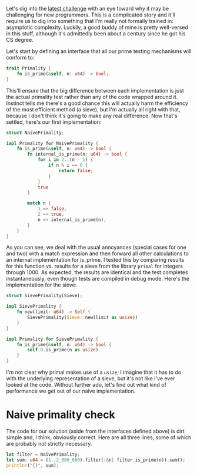 Let's dig into the [latest challenge](https://jmarcher.io/programming-challenge-euler-10/) with an eye toward why it may be challenging for new programmers. This is a complicated story and it'll require us to dig into something that I'm really not formally trained in: asymptotic complexity. Luckily, a good buddy of mine is pretty well-versed in this stuff, although it's admittedly been about a century since he got his CS degree.

Let's start by defining an interface that all our prime testing mechanisms will conform to:

```rust
trait Primality {
    fn is_prime(&self, n: u64) -> bool;
}
```

This'll ensure that the big difference between each implementation is just the actual primality test rather than any of the code wrapped around it. Instinct tells me there's a good chance this will actually harm the efficiency of the most efficient method (a sieve), but I'm actually all right with that, because I don't think it's going to make any real difference. Now that's settled, here's our first implementation:

```rust
struct NaivePrimality;

impl Primality for NaivePrimality {
    fn is_prime(&self, n: u64) -> bool {
        fn internal_is_prime(n: u64) -> bool {
            for i in 2..(n - 1) {
                if n % i == 0 {
                    return false;
                }
            }
            true
        }

        match n {
            1 => false,
            2 => true,
            n => internal_is_prime(n),
        }
    }
}
```

As you can see, we deal with the usual annoyances (special cases for one and two) with a match expression and then forward all other calculations to an internal implementation for is_prime. I tested this by comparing results for this function vs. results for a sieve from the library `primal` for integers through 1000. As expected, the results are identical and the test completes instantaneously, even though tests are compiled in debug mode. Here's the implementation for the sieve:

```rust
struct SievePrimality(Sieve);

impl SievePrimality {
    fn new(limit: u64) -> Self {
        SievePrimality(Sieve::new(limit as usize))
    }
}

impl Primality for SievePrimality {
    fn is_prime(&self, n: u64) -> bool {
        self.0.is_prime(n as usize)
    }
}
```

I'm not clear why primal makes use of a `usize`; I imagine that it has to do with the underlying representation of a sieve, but it's not like I've ever looked at the code. Without further ado, let's find out what kind of performance we get out of our naive implementation.

# Naive primality check

The code for our solution (aside from the interfaces defined above) is dirt simple and, I think, obviously correct. Here are all three lines, some of which are probably not strictly necessary.

```rust
let filter = NaivePrimality;
let sum: u64 = (1..2_000_000).filter(|&n| filter.is_prime(n)).sum();
println!("{}", sum);
```
